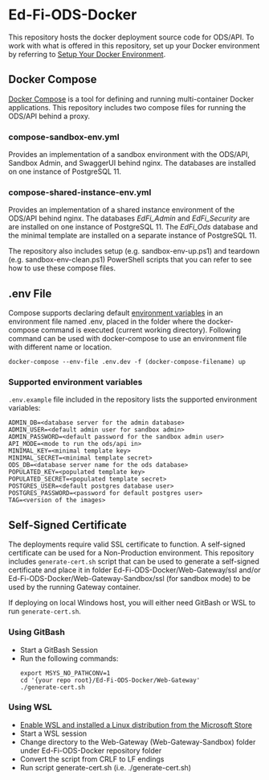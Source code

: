 # Ed-Fi-ODS-Docker
This repository hosts the docker deployment source code for ODS/API. To work with what is offered in this repository, set up your Docker environment by referring to [Setup Your Docker Environment](https://docs.docker.com/get-started/#set-up-your-docker-environment).

## Docker Compose
[Docker Compose](https://docs.docker.com/compose/) is a tool for defining and running multi-container Docker applications. This repository includes two compose files for running the ODS/API behind a proxy.

### compose-sandbox-env.yml
Provides an implementation of a sandbox environment with the ODS/API, Sandbox Admin, and SwaggerUI behind nginx. The databases are installed on one instance of PostgreSQL 11. 

### compose-shared-instance-env.yml
Provides an implementation of a shared instance environment of the ODS/API behind nginx. The databases _EdFi_Admin_ and _EdFi_Security_ are are installed on one instance of PostgreSQL 11. The _EdFi_Ods_ database and the minimal template are installed on a separate instance of PostgreSQL 11. 

The repository also includes setup (e.g. sandbox-env-up.ps1) and teardown (e.g. sandbox-env-clean.ps1) PowerShell scripts that you can refer to see how to use these compose files. 

## .env File

Compose supports declaring default [environment variables](https://docs.docker.com/compose/environment-variables/) in an environment file named .env, placed in the folder where the docker-compose command is executed (current working directory). Following command can be used with docker-compose to use an environment file with different name or location.
```
docker-compose --env-file .env.dev -f (docker-compose-filename) up
```

### Supported environment variables
`.env.example` file included in the repository lists the supported environment variables:
```
ADMIN_DB=<database server for the admin database>
ADMIN_USER=<default admin user for sandbox admin>
ADMIN_PASSWORD=<default password for the sandbox admin user>
API_MODE=<mode to run the ods/api in>
MINIMAL_KEY=<minimal template key>
MINIMAL_SECRET=<minimal template secret>
ODS_DB=<database server name for the ods database>
POPULATED_KEY=<populated template key>
POPULATED_SECRET=<populated template secret>
POSTGRES_USER=<default postgres database user>
POSTGRES_PASSWORD=<password for default postgres user>
TAG=<version of the images>
```

## Self-Signed Certificate
The deployments require valid SSL certificate to function. A self-signed certificate can be used for a Non-Production environment. This repository includes `generate-cert.sh` script that can be used to generate a self-signed certificate and place it in folder Ed-Fi-ODS-Docker/Web-Gateway/ssl and/or Ed-Fi-ODS-Docker/Web-Gateway-Sandbox/ssl (for sandbox mode) to be used by the running Gateway container. 

If deploying on local Windows host, you will either need GitBash or WSL to run `generate-cert.sh`.
### Using GitBash
* Start a GitBash Session
* Run the following commands:
  ```
  export MSYS_NO_PATHCONV=1
  cd '{your repo root}/Ed-Fi-ODS-Docker/Web-Gateway'
  ./generate-cert.sh
  ```

### Using WSL
* [Enable WSL and installed a Linux distribution from the Microsoft Store](https://docs.microsoft.com/en-us/windows/wsl/install-win10)
* Start a WSL session
* Change directory to the Web-Gateway (Web-Gateway-Sandbox) folder under Ed-Fi-ODS-Docker repository folder
* Convert the script from CRLF to LF endings
* Run script generate-cert.sh (i.e. ./generate-cert.sh)

